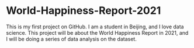 # World-Happiness-Report-2021
This is my first project on GitHub. I am a student in Beijing, and I love data science. This project will be about the World Happiness Report in 2021, and I will be doing a series of data analysis on the dataset.
